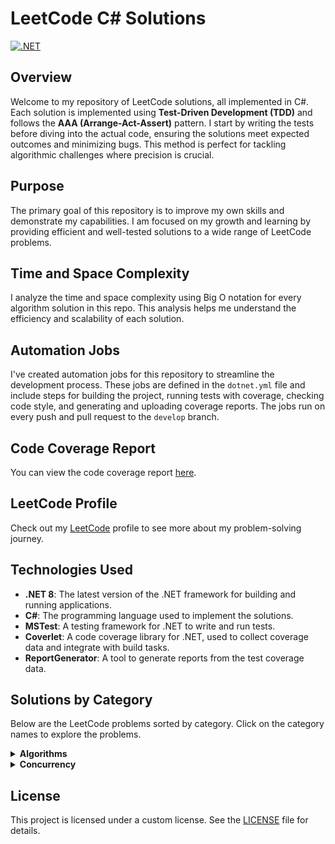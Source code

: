 # LeetCode C# Solutions

[![.NET](https://github.com/eremeeveugene/leetcode/actions/workflows/dotnet.yml/badge.svg)](https://github.com/eremeeveugene/leetcode)

## Overview

Welcome to my repository of LeetCode solutions, all implemented in C#. Each solution is implemented using **Test-Driven Development (TDD)** and follows the **AAA (Arrange-Act-Assert)** pattern. I start by writing the tests before diving into the actual code, ensuring the solutions meet expected outcomes and minimizing bugs. This method is perfect for tackling algorithmic challenges where precision is crucial.

## Purpose

The primary goal of this repository is to improve my own skills and demonstrate my capabilities. I am focused on my growth and learning by providing efficient and well-tested solutions to a wide range of LeetCode problems.

## Time and Space Complexity

I analyze the time and space complexity using Big O notation for every algorithm solution in this repo. This analysis helps me understand the efficiency and scalability of each solution.

## Automation Jobs

I've created automation jobs for this repository to streamline the development process. These jobs are defined in the `dotnet.yml` file and include steps for building the project, running tests with coverage, checking code style, and generating and uploading coverage reports. The jobs run on every push and pull request to the `develop` branch.

## Code Coverage Report

You can view the code coverage report [here](https://eremeeveugene.github.io/LeetCode-CS/).

## LeetCode Profile

Check out my [LeetCode](https://leetcode.com/u/eremeeveugene/) profile to see more about my problem-solving journey.

## Technologies Used

- **.NET 8**: The latest version of the .NET framework for building and running applications.
- **C#**: The programming language used to implement the solutions.
- **MSTest**: A testing framework for .NET to write and run tests.
- **Coverlet**: A code coverage library for .NET, used to collect coverage data and integrate with build tasks.
- **ReportGenerator**: A tool to generate reports from the test coverage data.

## Solutions by Category

Below are the LeetCode problems sorted by category. Click on the category names to explore the problems.

<details>
  <summary><strong>Algorithms</strong></summary>
  <p>

- [1. Two Sum](https://leetcode.com/problems/two-sum/description/)
- [2. Add Two Numbers](https://leetcode.com/problems/add-two-numbers/description/)
- [3. Longest Substring Without Repeating Characters](https://leetcode.com/problems/longest-substring-without-repeating-characters/description/)
- [4. Median of Two Sorted Arrays](https://leetcode.com/problems/median-of-two-sorted-arrays/description/)
- [5. Longest Palindromic Substring](https://leetcode.com/problems/longest-palindromic-substring/description/)
- [7. Reverse Integer](https://leetcode.com/problems/reverse-integer/description/)
- [9. Palindrome Number](https://leetcode.com/problems/palindrome-number/description/)
- [13. Roman to Integer](https://leetcode.com/problems/roman-to-integer/description/)
- [14. Longest Common Prefix](https://leetcode.com/problems/longest-common-prefix/description/)
- [15. 3Sum](https://leetcode.com/problems/3sum/description/)
- [19. Remove Nth Node From End of List](https://leetcode.com/problems/remove-nth-node-from-end-of-list/description/)
- [20. Valid Parentheses](https://leetcode.com/problems/valid-parentheses/description/)
- [21. Merge Two Sorted Lists](https://leetcode.com/problems/merge-two-sorted-lists/description/)
- [26. Remove Duplicates from Sorted Array](https://leetcode.com/problems/remove-duplicates-from-sorted-array/description/)
- [27. Remove Element](https://leetcode.com/problems/remove-element/description/)
- [28. Find the Index of the First Occurrence in a String](https://leetcode.com/problems/find-the-index-of-the-first-occurrence-in-a-string/description/)
- [35. Search Insert Position](https://leetcode.com/problems/search-insert-position/description/)
- [41. First Missing Positive](https://leetcode.com/problems/first-missing-positive/description/)
- [42. Trapping Rain Water](https://leetcode.com/problems/trapping-rain-water/description/)
- [46. Permutations](https://leetcode.com/problems/permutations/description/)
- [57. Insert Interval](https://leetcode.com/problems/insert-interval/description/)
- [58. Length of Last Word](https://leetcode.com/problems/length-of-last-word/description/)
- [66. Plus One](https://leetcode.com/problems/plus-one/description/)
- [67. Add Binary](https://leetcode.com/problems/add-binary/description/)
- [69. Sqrt(x)](https://leetcode.com/problems/sqrtx/description/)
- [70. Climbing Stairs](https://leetcode.com/problems/climbing-stairs/description/)
- [78. Subsets](https://leetcode.com/problems/subsets/description/)
- [79. Word Search](https://leetcode.com/problems/word-search/description/)
- [83. Remove Duplicates from Sorted List](https://leetcode.com/problems/remove-duplicates-from-sorted-list/description/)
- [85. Maximal Rectangle](https://leetcode.com/problems/maximal-rectangle/description/)
- [88. Merge Sorted Array](https://leetcode.com/problems/merge-sorted-array/description/)
- [94. Binary Tree Inorder Traversal](https://leetcode.com/problems/binary-tree-inorder-traversal/description/)
- [100. Same Tree](https://leetcode.com/problems/same-tree/description/)
- [101. Symmetric Tree](https://leetcode.com/problems/symmetric-tree/description/)
- [104. Maximum Depth of Binary Tree](https://leetcode.com/problems/maximum-depth-of-binary-tree/description/)
- [108. Convert Sorted Array to Binary Search Tree](https://leetcode.com/problems/convert-sorted-array-to-binary-search-tree/description/)
- [110. Balanced Binary Tree](https://leetcode.com/problems/balanced-binary-tree/description/)
- [111. Minimum Depth of Binary Tree](https://leetcode.com/problems/minimum-depth-of-binary-tree/description/)
- [112. Path Sum](https://leetcode.com/problems/path-sum/description/)
- [113. Path Sum II](https://leetcode.com/problems/path-sum-ii/description/)
- [118. Pascal's Triangle](https://leetcode.com/problems/pascals-triangle/description/)
- [119. Pascal's Triangle II](https://leetcode.com/problems/pascals-triangle-ii/description/)
- [121. Best Time to Buy and Sell Stock](https://leetcode.com/problems/best-time-to-buy-and-sell-stock/description/)
- [125. Valid Palindrome](https://leetcode.com/problems/valid-palindrome/description/)
- [129. Sum Root to Leaf Numbers](https://leetcode.com/problems/sum-root-to-leaf-numbers/description/)
- [131. Palindrome Partitioning](https://leetcode.com/problems/palindrome-partitioning/description/)
- [136. Single Number](https://leetcode.com/problems/single-number/description/)
- [137. Single Number II](https://leetcode.com/problems/single-number-ii/description/)
- [141. Linked List Cycle](https://leetcode.com/problems/linked-list-cycle/description/)
- [143. Reorder List](https://leetcode.com/problems/reorder-list/description/)
- [144. Binary Tree Preorder Traversal](https://leetcode.com/problems/binary-tree-preorder-traversal/description/)
- [145. Binary Tree Postorder Traversal](https://leetcode.com/problems/binary-tree-postorder-traversal/description/)
- [160. Intersection of Two Linked Lists](https://leetcode.com/problems/intersection-of-two-linked-lists/description/)
- [165. Compare Version Numbers](https://leetcode.com/problems/compare-version-numbers/description/)
- [169. Majority Element](https://leetcode.com/problems/majority-element/description/)
- [171. Excel Sheet Column Number](https://leetcode.com/problems/excel-sheet-column-number/description/)
- [191. Number of 1 Bits](https://leetcode.com/problems/number-of-1-bits/description/)
- [200. Number of Islands](https://leetcode.com/problems/number-of-islands/description/)
- [202. Happy Number](https://leetcode.com/problems/happy-number/description/)
- [205. Isomorphic Strings](https://leetcode.com/problems/isomorphic-strings/description/)
- [206. Reverse Linked List](https://leetcode.com/problems/reverse-linked-list/description/)
- [217. Contains Duplicate](https://leetcode.com/problems/contains-duplicate/description/)
- [219. Contains Duplicate II](https://leetcode.com/problems/contains-duplicate-ii/description/)
- [220. Contains Duplicate III](https://leetcode.com/problems/contains-duplicate-iii/description/)
- [222. Count Complete Tree Nodes](https://leetcode.com/problems/count-complete-tree-nodes/description/)
- [228. Summary Ranges](https://leetcode.com/problems/summary-ranges/description/)
- [231. Power of Two](https://leetcode.com/problems/power-of-two/description/)
- [234. Palindrome Linked List](https://leetcode.com/problems/palindrome-linked-list/description/)
- [237. Delete Node in a Linked List](https://leetcode.com/problems/delete-node-in-a-linked-list/description/)
- [257. Binary Tree Paths](https://leetcode.com/problems/binary-tree-paths/description/)
- [258. Add Digits](https://leetcode.com/problems/add-digits/description/)
- [260. Single Number III](https://leetcode.com/problems/single-number-iii/description/)
- [268. Missing Number](https://leetcode.com/problems/missing-number/description/)
- [279. Perfect Squares](https://leetcode.com/problems/perfect-squares/description/)
- [287. Find the Duplicate Number](https://leetcode.com/problems/find-the-duplicate-number/description/)
- [290. Word Pattern](https://leetcode.com/problems/word-pattern/description/)
- [310. Minimum Height Trees](https://leetcode.com/problems/minimum-height-trees/description/)
- [326. Power of Three](https://leetcode.com/problems/power-of-three/description/)
- [338. Counting Bits](https://leetcode.com/problems/counting-bits/description/)
- [342. Power of Four](https://leetcode.com/problems/power-of-four/description/)
- [344. Reverse String](https://leetcode.com/problems/reverse-string/description/)
- [345. Reverse Vowels of a String](https://leetcode.com/problems/reverse-vowels-of-a-string/description/)
- [349. Intersection of Two Arrays](https://leetcode.com/problems/intersection-of-two-arrays/description/)
- [392. Is Subsequence](https://leetcode.com/problems/is-subsequence/description/)
- [402. Remove K Digits](https://leetcode.com/problems/remove-k-digits/description/)
- [404. Sum of Left Leaves](https://leetcode.com/problems/sum-of-left-leaves/description/)
- [409. Longest Palindrome](https://leetcode.com/problems/longest-palindrome/description/)
- [414. Third Maximum Number](https://leetcode.com/problems/third-maximum-number/description/)
- [415. Add Strings](https://leetcode.com/problems/add-strings/description/)
- [429. N-ary Tree Level Order Traversal](https://leetcode.com/problems/n-ary-tree-level-order-traversal/description/)
- [442. Find All Duplicates in an Array](https://leetcode.com/problems/find-all-duplicates-in-an-array/description/)
- [452. Minimum Number of Arrows to Burst Balloons](https://leetcode.com/problems/minimum-number-of-arrows-to-burst-balloons/description/)
- [459. Repeated Substring Pattern](https://leetcode.com/problems/repeated-substring-pattern/description/)
- [463. Island Perimeter](https://leetcode.com/problems/island-perimeter/description/)
- [496. Next Greater Element I](https://leetcode.com/problems/next-greater-element-i/description/)
- [506. Relative Ranks](https://leetcode.com/problems/relative-ranks/description/)
- [509. Fibonacci Number](https://leetcode.com/problems/fibonacci-number/description/)
- [513. Find Bottom Left Tree Value](https://leetcode.com/problems/find-bottom-left-tree-value/description/)
- [514. Freedom Trail](https://leetcode.com/problems/freedom-trail/description/)
- [525. Contiguous Array](https://leetcode.com/problems/contiguous-array/description/)
- [541. Reverse String II](https://leetcode.com/problems/reverse-string-ii/description/)
- [543. Diameter of Binary Tree](https://leetcode.com/problems/diameter-of-binary-tree/description/)
- [557. Reverse Words in a String III](https://leetcode.com/problems/reverse-words-in-a-string-iii/description/)
- [561. Array Partition](https://leetcode.com/problems/array-partition/description/)
- [589. N-ary Tree Preorder Traversal](https://leetcode.com/problems/n-ary-tree-preorder-traversal/description/)
- [590. N-ary Tree Postorder Traversal](https://leetcode.com/problems/n-ary-tree-postorder-traversal/description/)
- [621. Task Scheduler](https://leetcode.com/problems/task-scheduler/description/)
- [623. Add One Row to Tree](https://leetcode.com/problems/add-one-row-to-tree/description/)
- [643. Maximum Average Subarray I](https://leetcode.com/problems/maximum-average-subarray-i/description/)
- [678. Valid Parenthesis String](https://leetcode.com/problems/valid-parenthesis-string/description/)
- [680. Valid Palindrome II](https://leetcode.com/problems/valid-palindrome-ii/description/)
- [713. Subarray Product Less Than K](https://leetcode.com/problems/subarray-product-less-than-k/description/)
- [724. Find Pivot Index](https://leetcode.com/problems/find-pivot-index/description/)
- [733. Flood Fill](https://leetcode.com/problems/flood-fill/description/)
- [746. Min Cost Climbing Stairs](https://leetcode.com/problems/min-cost-climbing-stairs/description/)
- [752. Open the Lock](https://leetcode.com/problems/open-the-lock/description/)
- [771. Jewels and Stones](https://leetcode.com/problems/jewels-and-stones/description/)
- [786. K-th Smallest Prime Fraction](https://leetcode.com/problems/k-th-smallest-prime-fraction/description/)
- [787. Cheapest Flights Within K Stops](https://leetcode.com/problems/cheapest-flights-within-k-stops/description/)
- [791. Custom Sort String](https://leetcode.com/problems/custom-sort-string/description/)
- [804. Unique Morse Code Words](https://leetcode.com/problems/unique-morse-code-words/description/)
- [834. Sum of Distances in Tree](https://leetcode.com/problems/sum-of-distances-in-tree/description/)
- [857. Minimum Cost to Hire K Workers](https://leetcode.com/problems/minimum-cost-to-hire-k-workers/description/)
- [861. Score After Flipping Matrix](https://leetcode.com/problems/score-after-flipping-matrix/description/)
- [881. Boats to Save People](https://leetcode.com/problems/boats-to-save-people/description/)
- [930. Binary Subarrays With Sum](https://leetcode.com/problems/binary-subarrays-with-sum/description/)
- [948. Bag of Tokens](https://leetcode.com/problems/bag-of-tokens/description/)
- [950. Reveal Cards In Increasing Order](https://leetcode.com/problems/reveal-cards-in-increasing-order/description/)
- [977. Squares of a Sorted Array](https://leetcode.com/problems/squares-of-a-sorted-array/description/)
- [979. Distribute Coins in Binary Tree](https://leetcode.com/problems/distribute-coins-in-binary-tree/description/)
- [988. Smallest String Starting From Leaf](https://leetcode.com/problems/smallest-string-starting-from-leaf/description/)
- [989. Add to Array-Form of Integer](https://leetcode.com/problems/add-to-array-form-of-integer/description/)
- [992. Subarrays with K Different Integers](https://leetcode.com/problems/subarrays-with-k-different-integers/description/)
- [997. Find the Town Judge](https://leetcode.com/problems/find-the-town-judge/description/)
- [1002. Find Common Characters](https://leetcode.com/problems/find-common-characters/description/)
- [1013. Partition Array Into Three Parts With Equal Sum](https://leetcode.com/problems/partition-array-into-three-parts-with-equal-sum/description/)
- [1025. Divisor Game](https://leetcode.com/problems/divisor-game/description/)
- [1108. Defanging an IP Address](https://leetcode.com/problems/defanging-an-ip-address/description/)
- [1137. N-th Tribonacci Number](https://leetcode.com/problems/n-th-tribonacci-number/description/)
- [1171. Remove Zero Sum Consecutive Nodes from Linked List](https://leetcode.com/problems/remove-zero-sum-consecutive-nodes-from-linked-list/description/)
- [1185. Day of the Week](https://leetcode.com/problems/day-of-the-week/description/)
- [1208. Get Equal Substrings Within Budget](https://leetcode.com/problems/get-equal-substrings-within-budget/description/)
- [1219. Path with Maximum Gold](https://leetcode.com/problems/path-with-maximum-gold/description/)
- [1249. Minimum Remove to Make Valid Parentheses](https://leetcode.com/problems/minimum-remove-to-make-valid-parentheses/description/)
- [1281. Subtract the Product and Sum of Digits of an Integer](https://leetcode.com/problems/subtract-the-product-and-sum-of-digits-of-an-integer/description/)
- [1289. Minimum Falling Path Sum II](https://leetcode.com/problems/minimum-falling-path-sum-ii/description/)
- [1323. Maximum 69 Number](https://leetcode.com/problems/maximum-69-number/description/)
- [1325. Delete Leaves With a Given Value](https://leetcode.com/problems/delete-leaves-with-a-given-value/description/)
- [1342. Number of Steps to Reduce a Number to Zero](https://leetcode.com/problems/number-of-steps-to-reduce-a-number-to-zero/description/)
- [1365. How Many Numbers Are Smaller Than the Current Number](https://leetcode.com/problems/how-many-numbers-are-smaller-than-the-current-number/description/)
- [1404. Number of Steps to Reduce a Number in Binary Representation to One](https://leetcode.com/problems/number-of-steps-to-reduce-a-number-in-binary-representation-to-one/description/)
- [1442. Count Triplets That Can Form Two Arrays of Equal XOR](https://leetcode.com/problems/count-triplets-that-can-form-two-arrays-of-equal-xor/description/)
- [1470. Shuffle the Array](https://leetcode.com/problems/shuffle-the-array/description/)
- [1480. Running Sum of 1d Array](https://leetcode.com/problems/running-sum-of-1d-array/description/)
- [1486. XOR Operation in an Array](https://leetcode.com/problems/xor-operation-in-an-array/description/)
- [1512. Number of Good Pairs](https://leetcode.com/problems/number-of-good-pairs/description/)
- [1528. Shuffle String](https://leetcode.com/problems/shuffle-string/description/)
- [1544. Make The String Great](https://leetcode.com/problems/make-the-string-great/description/)
- [1608. Special Array With X Elements Greater Than or Equal X](https://leetcode.com/problems/special-array-with-x-elements-greater-than-or-equal-x/description/)
- [1609. Even Odd Tree](https://leetcode.com/problems/even-odd-tree/description/)
- [1614. Maximum Nesting Depth of the Parentheses](https://leetcode.com/problems/maximum-nesting-depth-of-the-parentheses/description/)
- [1630. Arithmetic Subarrays](https://leetcode.com/problems/arithmetic-subarrays/description/)
- [1636. Sort Array by Increasing Frequency](https://leetcode.com/problems/sort-array-by-increasing-frequency/description/)
- [1637. Widest Vertical Area Between Two Points Containing No Points](https://leetcode.com/problems/widest-vertical-area-between-two-points-containing-no-points/description/)
- [1656. Design an Ordered Stream](https://leetcode.com/problems/design-an-ordered-stream/description/)
- [1662. Check If Two String Arrays are Equivalent](https://leetcode.com/problems/check-if-two-string-arrays-are-equivalent/description/)
- [1672. Richest Customer Wealth](https://leetcode.com/problems/richest-customer-wealth/description/)
- [1678. Goal Parser Interpretation](https://leetcode.com/problems/goal-parser-interpretation/description/)
- [1688. Count of Matches in Tournament](https://leetcode.com/problems/count-of-matches-in-tournament/description/)
- [1700. Number of Students Unable to Eat Lunch](https://leetcode.com/problems/number-of-students-unable-to-eat-lunch/description/)
- [1716. Calculate Money in Leetcode Bank](https://leetcode.com/problems/calculate-money-in-leetcode-bank/description/)
- [1720. Decode XORed Array](https://leetcode.com/problems/decode-xored-array/description/)
- [1750. Minimum Length of String After Deleting Similar Ends](https://leetcode.com/problems/minimum-length-of-string-after-deleting-similar-ends/description/)
- [1832. Check if the Sentence Is Pangram](https://leetcode.com/problems/check-if-the-sentence-is-pangram/description/)
- [1859. Sorting the Sentence](https://leetcode.com/problems/sorting-the-sentence/description/)
- [1863. Sum of All Subset XOR Totals](https://leetcode.com/problems/sum-of-all-subset-xor-totals/description/)
- [1915. Number of Wonderful Substrings](https://leetcode.com/problems/number-of-wonderful-substrings/description/)
- [1920. Build Array from Permutation](https://leetcode.com/problems/build-array-from-permutation/description/)
- [1929. Concatenation of Array](https://leetcode.com/problems/concatenation-of-array/description/)
- [1935. Maximum Number of Words You Can Type](https://leetcode.com/problems/maximum-number-of-words-you-can-type/description/)
- [1971. Find if Path Exists in Graph](https://leetcode.com/problems/find-if-path-exists-in-graph/description/)
- [1991. Find the Middle Index in Array](https://leetcode.com/problems/find-the-middle-index-in-array/description/)
- [1992. Find All Groups of Farmland](https://leetcode.com/problems/find-all-groups-of-farmland/description/)
- [2000. Reverse Prefix of Word](https://leetcode.com/problems/reverse-prefix-of-word/description/)
- [2011. Final Value of Variable After Performing Operations](https://leetcode.com/problems/final-value-of-variable-after-performing-operations/description/)
- [2073. Time Needed to Buy Tickets](https://leetcode.com/problems/time-needed-to-buy-tickets/description/)
- [2114. Maximum Number of Words Found in Sentences](https://leetcode.com/problems/maximum-number-of-words-found-in-sentences/description/)
- [2160. Minimum Sum of Four Digit Number After Splitting Digits](https://leetcode.com/problems/minimum-sum-of-four-digit-number-after-splitting-digits/description/)
- [2235. Add Two Integers](https://leetcode.com/problems/add-two-integers/description/)
- [2331. Evaluate Boolean Binary Tree](https://leetcode.com/problems/evaluate-boolean-binary-tree/description/)
- [2370. Longest Ideal Subsequence](https://leetcode.com/problems/longest-ideal-subsequence/description/)
- [2373. Largest Local Values in a Matrix](https://leetcode.com/problems/largest-local-values-in-a-matrix/description/)
- [2413. Smallest Even Multiple](https://leetcode.com/problems/smallest-even-multiple/description/)
- [2418. Sort the People](https://leetcode.com/problems/sort-the-people/description/)
- [2433. Find The Original Array of Prefix Xor](https://leetcode.com/problems/find-the-original-array-of-prefix-xor/description/)
- [2441. Largest Positive Integer That Exists With Its Negative](https://leetcode.com/problems/largest-positive-integer-that-exists-with-its-negative/description/)
- [2444. Count Subarrays With Fixed Bounds](https://leetcode.com/problems/count-subarrays-with-fixed-bounds/description/)
- [2469. Convert the Temperature](https://leetcode.com/problems/convert-the-temperature/description/)
- [2485. Find the Pivot Integer](https://leetcode.com/problems/find-the-pivot-integer/description/)
- [2486. Append Characters to String to Make Subsequence](https://leetcode.com/problems/append-characters-to-string-to-make-subsequence/description/)
- [2487. Remove Nodes From Linked List](https://leetcode.com/problems/remove-nodes-from-linked-list/description/)
- [2520. Count the Digits That Divide a Number](https://leetcode.com/problems/count-the-digits-that-divide-a-number/description/)
- [2535. Difference Between Element Sum and Digit Sum of an Array](https://leetcode.com/problems/difference-between-element-sum-and-digit-sum-of-an-array/description/)
- [2540. Minimum Common Value](https://leetcode.com/problems/minimum-common-value/description/)
- [2591. Distribute Money to Maximum Children](https://leetcode.com/problems/distribute-money-to-maximum-children/description/)
- [2597. The Number of Beautiful Subsets](https://leetcode.com/problems/the-number-of-beautiful-subsets/description/)
- [2651. Calculate Delayed Arrival Time](https://leetcode.com/problems/calculate-delayed-arrival-time/description/)
- [2652. Sum Multiples](https://leetcode.com/problems/sum-multiples/description/)
- [2706. Buy Two Chocolates](https://leetcode.com/problems/buy-two-chocolates/description/)
- [2733. Neither Minimum nor Maximum](https://leetcode.com/problems/neither-minimum-nor-maximum/description/)
- [2769. Find the Maximum Achievable Number](https://leetcode.com/problems/find-the-maximum-achievable-number/description/)
- [2810. Faulty Keyboard](https://leetcode.com/problems/faulty-keyboard/description/)
- [2812. Find the Safest Path in a Grid](https://leetcode.com/problems/find-the-safest-path-in-a-grid/description/)
- [2816. Double a Number Represented as a Linked List](https://leetcode.com/problems/double-a-number-represented-as-a-linked-list/description/)
- [2824. Count Pairs Whose Sum is Less than Target](https://leetcode.com/problems/count-pairs-whose-sum-is-less-than-target/description/)
- [2864. Maximum Odd Binary Number](https://leetcode.com/problems/maximum-odd-binary-number/description/)
- [2894. Divisible and Non-divisible Sums Difference](https://leetcode.com/problems/divisible-and-non-divisible-sums-difference/description/)
- [2942. Find Words Containing Character](https://leetcode.com/problems/find-words-containing-character/description/)
- [2958. Length of Longest Subarray With at Most K Frequency](https://leetcode.com/problems/length-of-longest-subarray-with-at-most-k-frequency/description/)
- [2962. Count Subarrays Where Max Element Appears at Least K Times](https://leetcode.com/problems/count-subarrays-where-max-element-appears-at-least-k-times/description/)
- [2974. Minimum Number Game](https://leetcode.com/problems/minimum-number-game/description/)
- [2997. Minimum Number of Operations to Make Array XOR Equal to K](https://leetcode.com/problems/minimum-number-of-operations-to-make-array-xor-equal-to-k/description/)
- [3005. Count Elements With Maximum Frequency](https://leetcode.com/problems/count-elements-with-maximum-frequency/description/)
- [3068. Find the Maximum Sum of Node Values](https://leetcode.com/problems/find-the-maximum-sum-of-node-values/description/)
- [3075. Maximize Happiness of Selected Children](https://leetcode.com/problems/maximize-happiness-of-selected-children/description/)
- [3110. Score of a String](https://leetcode.com/problems/score-of-a-string/description/)

  </p>
</details>

<details>
  <summary><strong>Concurrency</strong></summary>
  <p>
    
- [1114. Print in Order](https://leetcode.com/problems/print-in-order/description/)
- [1195. Fizz Buzz Multithreaded](https://leetcode.com/problems/fizz-buzz-multithreaded/description/)

  </p>
</details>

## License

This project is licensed under a custom license. See the [LICENSE](LICENSE) file for details.

